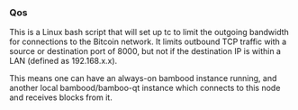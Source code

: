 ### Qos ###

This is a Linux bash script that will set up tc to limit the outgoing bandwidth for connections to the Bitcoin network. It limits outbound TCP traffic with a source or destination port of 8000, but not if the destination IP is within a LAN (defined as 192.168.x.x).

This means one can have an always-on bambood instance running, and another local bambood/bamboo-qt instance which connects to this node and receives blocks from it.
